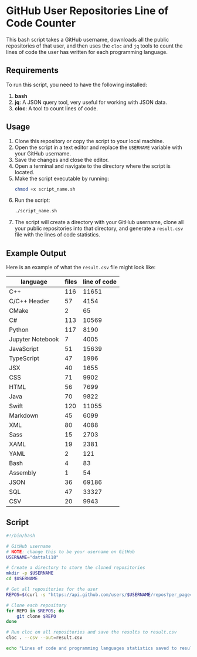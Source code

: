 # GitHub User Repositories Line of Code Counter

This bash script takes a GitHub username, downloads all the public repositories of that user, and then uses the `cloc` and `jq` tools to count the lines of code the user has written for each programming language.

## Requirements

To run this script, you need to have the following installed:
1. **bash**
2. **jq**: A JSON query tool, very useful for working with JSON data.
3. **cloc**: A tool to count lines of code.

## Usage

1. Clone this repository or copy the script to your local machine.
2. Open the script in a text editor and replace the `USERNAME` variable with your GitHub username.
3. Save the changes and close the editor.
4. Open a terminal and navigate to the directory where the script is located.
5. Make the script executable by running:
   ```bash
   chmod +x script_name.sh
   ```
6. Run the script:
   ```bash
   ./script_name.sh
   ```
7. The script will create a directory with your GitHub username, clone all your public repositories into that directory, and generate a `result.csv` file with the lines of code statistics.

## Example Output

Here is an example of what the `result.csv` file might look like:

|language              |files|line of code|
|----------------------|-----|------------|
|C++                   |116  |11651       |
|C/C++ Header          |57   |4154        |
|CMake                 |2    |65          |
|C#                    |113  |10569       |
|Python                |117  |8190        |
|Jupyter Notebook      |7    |4005        |
|JavaScript            |51   |15639       |
|TypeScript            |47   |1986        |
|JSX                   |40   |1655        |
|CSS                   |71   |9902        |
|HTML                  |56   |7699        |
|Java                  |70   |9822        |
|Swift                 |120  |11055       |
|Markdown              |45   |6099        |
|XML                   |80   |4088        |
|Sass                  |15   |2703        |
|XAML                  |19   |2381        |
|YAML                  |2    |121         |
|Bash                  |4    |83          |
|Assembly              |1    |54          |
|JSON                  |36   |69186       |
|SQL                   |47   |33327       |
|CSV                   |20   |9943        |


## Script

```bash
#!/bin/bash

# GitHub username
# NOTE: change this to be your username on GitHub
USERNAME="dattali18"

# Create a directory to store the cloned repositories
mkdir -p $USERNAME
cd $USERNAME

# Get all repositories for the user
REPOS=$(curl -s "https://api.github.com/users/$USERNAME/repos?per_page=100" | jq -r '.[].clone_url')

# Clone each repository
for REPO in $REPOS; do
    git clone $REPO
done

# Run cloc on all repositories and save the results to result.csv
cloc . --csv --out=result.csv

echo "Lines of code and programming languages statistics saved to result.csv"
```

